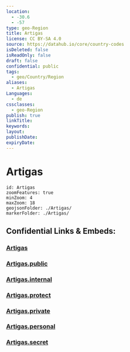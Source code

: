 ```yaml
---
location:
  - -30.6
  - -57
type: geo-Region
title: Artigas
license: CC BY-SA 4.0
source: https://datahub.io/core/country-codes
isDeleted: false
isReadOnly: false
draft: false
confidential: public
tags:
  - geo/Country/Region
aliases:
  - Artigas
Languages:
  - de
cssclasses:
  - geo-Region
publish: true
linkTitle:
keywords:
layout:
publishDate:
expiryDate:
---
```


# Artigas

```leaflet
id: Artigas
zoomFeatures: true 
minZoom: 4 
maxZoom: 18
geojsonFolder: ./Artigas/
markerFolder: ./Artigas/
```


## Confidential Links & Embeds: 

### [Artigas](/_Standards/Earth/Continent/America~South/Uruguay/departments~Uruguay/Artigas.md) 

### [Artigas.public](/_public/Earth/Continent/America~South/Uruguay/departments~Uruguay/Artigas.public.md) 

### [Artigas.internal](/_internal/Earth/Continent/America~South/Uruguay/departments~Uruguay/Artigas.internal.md) 

### [Artigas.protect](/_protect/Earth/Continent/America~South/Uruguay/departments~Uruguay/Artigas.protect.md) 

### [Artigas.private](/_private/Earth/Continent/America~South/Uruguay/departments~Uruguay/Artigas.private.md) 

### [Artigas.personal](/_personal/Earth/Continent/America~South/Uruguay/departments~Uruguay/Artigas.personal.md) 

### [Artigas.secret](/_secret/Earth/Continent/America~South/Uruguay/departments~Uruguay/Artigas.secret.md)

